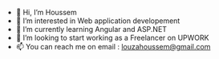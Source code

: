 - 👋 Hi, I’m Houssem
- 👀 I’m interested in Web application developement
- 🌱 I’m currently learning Angular and ASP.NET
- 💞️ I’m looking to start working as a Freelancer on UPWORK
- 📫 You can reach me on email : louzahoussem@gmail.com
